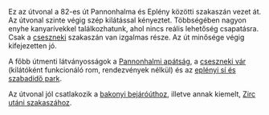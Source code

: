 Ez az útvonal a 82-es út Pannonhalma és Eplény közötti szakaszán vezet át. Az útvonal szinte végig szép kilátással kényeztet. Többségében nagyon enyhe kanyarívekkel találkozhatunk, ahol nincs reális lehetőség csapatásra. Csak a [cseszneki](#82) szakaszán van izgalmas része. Az út minősége végig kifejezetten jó.

A főbb útmenti látványosságok a [Pannonhalmi apátság](https://pannonhalmifoapatsag.hu/turizmus/), a [cseszneki vár](https://hu.wikipedia.org/wiki/Cseszneki_vár) (kilátóként funkcionáló rom, rendezvények nélkül) és az [eplényi sí és szabadidő park](https://siarena.hu/).

Az útvonal jól csatlakozik a [bakonyi bejáróúthoz](#Bakony), illetve annak kiemelt, [Zirc utáni szakaszához](#8301).
